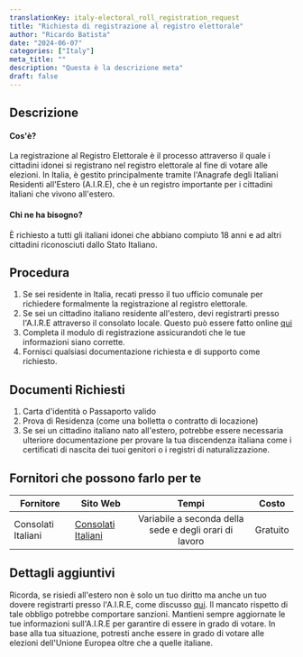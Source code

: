 ```yaml
---
translationKey: italy-electoral_roll_registration_request
title: "Richiesta di registrazione al registro elettorale"
author: "Ricardo Batista"
date: "2024-06-07"
categories: ["Italy"]
meta_title: ""
description: "Questa è la descrizione meta"
draft: false
---
```


## Descrizione
#### Cos'è?
La registrazione al Registro Elettorale è il processo attraverso il quale i cittadini idonei si registrano nel registro elettorale al fine di votare alle elezioni. In Italia, è gestito principalmente tramite l'Anagrafe degli Italiani Residenti all'Estero (A.I.R.E), che è un registro importante per i cittadini italiani che vivono all'estero.

#### Chi ne ha bisogno?
È richiesto a tutti gli italiani idonei che abbiano compiuto 18 anni e ad altri cittadini riconosciuti dallo Stato Italiano.

## Procedura
1. Se sei residente in Italia, recati presso il tuo ufficio comunale per richiedere formalmente la registrazione al registro elettorale.
2. Se sei un cittadino italiano residente all'estero, devi registrarti presso l'A.I.R.E attraverso il consolato locale. Questo può essere fatto online [qui](https://serviziconsolari.esteri.it/ScoFE/home.do)
3. Completa il modulo di registrazione assicurandoti che le tue informazioni siano corrette.
4. Fornisci qualsiasi documentazione richiesta e di supporto come richiesto.

## Documenti Richiesti
1. Carta d'identità o Passaporto valido
2. Prova di Residenza (come una bolletta o contratto di locazione)
3. Se sei un cittadino italiano nato all'estero, potrebbe essere necessaria ulteriore documentazione per provare la tua discendenza italiana come i certificati di nascita dei tuoi genitori o i registri di naturalizzazione.

## Fornitori che possono farlo per te

| Fornitore        |     Sito Web     |     Tempi    |       Costo      |
| --------------- | --------------- |  :-------------: | :-------------: |
| Consolati Italiani      |  [Consolati Italiani](https://www.esteri.it/mae/it/servizi/italiani-all-estero/serviziconsolari.html)       |      Variabile a seconda della sede e degli orari di lavoro      |        Gratuito       |

## Dettagli aggiuntivi
Ricorda, se risiedi all'estero non è solo un tuo diritto ma anche un tuo dovere registrarti presso l'A.I.R.E, come discusso [qui](https://www.esteri.it/mae/it/servizi/italiani-all-estero/serviziconsolari.html). Il mancato rispetto di tale obbligo potrebbe comportare sanzioni. Mantieni sempre aggiornate le tue informazioni sull'A.I.R.E per garantire di essere in grado di votare. In base alla tua situazione, potresti anche essere in grado di votare alle elezioni dell'Unione Europea oltre che a quelle italiane.